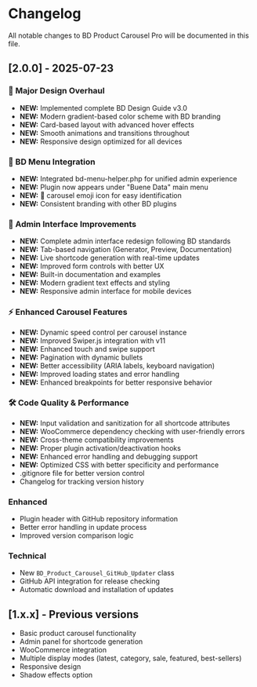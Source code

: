 # Changelog

All notable changes to BD Product Carousel Pro will be documented in this file.

## [2.0.0] - 2025-07-23

### 🎨 Major Design Overhaul
- **NEW:** Implemented complete BD Design Guide v3.0
- **NEW:** Modern gradient-based color scheme with BD branding
- **NEW:** Card-based layout with advanced hover effects
- **NEW:** Smooth animations and transitions throughout
- **NEW:** Responsive design optimized for all devices

### 🔧 BD Menu Integration
- **NEW:** Integrated bd-menu-helper.php for unified admin experience
- **NEW:** Plugin now appears under "Buene Data" main menu
- **NEW:** 🎠 carousel emoji icon for easy identification
- **NEW:** Consistent branding with other BD plugins

### 📱 Admin Interface Improvements
- **NEW:** Complete admin interface redesign following BD standards
- **NEW:** Tab-based navigation (Generator, Preview, Documentation)
- **NEW:** Live shortcode generation with real-time updates
- **NEW:** Improved form controls with better UX
- **NEW:** Built-in documentation and examples
- **NEW:** Modern gradient text effects and styling
- **NEW:** Responsive admin interface for mobile devices

### ⚡ Enhanced Carousel Features
- **NEW:** Dynamic speed control per carousel instance
- **NEW:** Improved Swiper.js integration with v11
- **NEW:** Enhanced touch and swipe support
- **NEW:** Pagination with dynamic bullets
- **NEW:** Better accessibility (ARIA labels, keyboard navigation)
- **NEW:** Improved loading states and error handling
- **NEW:** Enhanced breakpoints for better responsive behavior

### 🛠 Code Quality & Performance
- **NEW:** Input validation and sanitization for all shortcode attributes
- **NEW:** WooCommerce dependency checking with user-friendly errors
- **NEW:** Cross-theme compatibility improvements
- **NEW:** Proper plugin activation/deactivation hooks
- **NEW:** Enhanced error handling and debugging support
- **NEW:** Optimized CSS with better specificity and performance
- .gitignore file for better version control
- Changelog for tracking version history

### Enhanced
- Plugin header with GitHub repository information
- Better error handling in update process
- Improved version comparison logic

### Technical
- New `BD_Product_Carousel_GitHub_Updater` class
- GitHub API integration for release checking
- Automatic download and installation of updates

## [1.x.x] - Previous versions
- Basic product carousel functionality
- Admin panel for shortcode generation
- WooCommerce integration
- Multiple display modes (latest, category, sale, featured, best-sellers)
- Responsive design
- Shadow effects option

